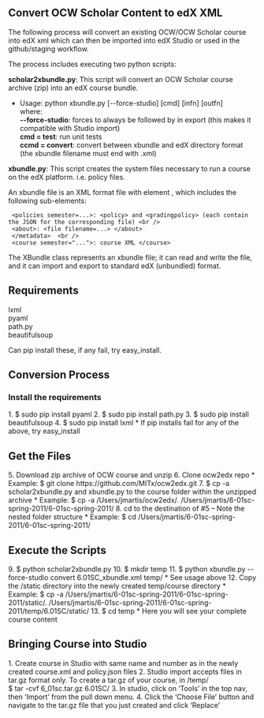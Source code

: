 <h2>Convert OCW Scholar Content to edX XML</h2>

The following process will convert an existing OCW/OCW Scholar course into edX xml which can then be imported into edX Studio or used in the github/staging workflow.

The process includes executing two python scripts:

<strong>scholar2xbundle.py</strong>: This script will convert an OCW Scholar course archive (zip) into an edX course bundle.
  * Usage: python xbundle.py [--force-studio] [cmd] [infn] [outfn]         
where:<br />
    <strong>--force-studio</strong>: forces <sequential> to always be followed by <vertical> in export (this makes it compatible with Studio import)
    <br /><strong>cmd = test</strong>:  run unit tests
    <br /><strong>ccmd = convert</strong>: convert between xbundle and edX directory format (the xbundle filename must end with .xml)

<strong>xbundle.py</strong>: This script creates the system files necessary to run a course on the edX platform. i.e. policy files.

An xbundle file is an XML format file with element <xbundle>, which  includes the following sub-elements:  <br />
```<metadata>  
 <policies semester=...>: <policy> and <gradingpolicy> (each contain the JSON for the corresponding file) <br />
 <about>: <file filename=...> </about> 
 </metadata>  <br />
 <course semester="...">: course XML </course>
 ```

The XBundle class represents an xbundle file; it can read and write  the file, and it can import and export to standard edX (unbundled) format. 

<h2>Requirements</h2>
lxml<br />
pyaml<br />
path.py<br />
beautifulsoup

Can pip install these, if any fail, try easy_install.

<h2>Conversion Process</h2>

<h3>Install the requirements</h3>
1. $ sudo pip install pyaml
2. $ sudo pip install path.py
3. $ sudo pip install beautifulsoup
4. $ sudo pip install lxml
  * If pip installs fail for any of the above, try easy_install

<h2>Get the Files</h2>
5. Download zip archive of OCW course and unzip
6. Clone ocw2edx repo 
  * Example: $ git clone https://github.com/MITx/ocw2edx.git
7. $ cp -a scholar2xbundle.py and xbundle.py to the course folder within the unzipped archive
  * Example: $ cp -a /Users/jmartis/ocw2edx/. /Users/jmartis/6-01sc-spring-2011/6-01sc-spring-2011/
8. cd to the destination of #5 – Note the nested folder structure
  * Example: $ cd /Users/jmartis/6-01sc-spring-2011/6-01sc-spring-2011/

<h2>Execute the Scripts</h2>
9. $ python scholar2xbundle.py
10. $ mkdir temp
11. $ python xbundle.py --force-studio convert 6.01SC_xbundle.xml temp/
  * See usage above
12. Copy the /static directory into the newly created temp/course directory
  * Example: $ cp -a /Users/jmartis/6-01sc-spring-2011/6-01sc-spring-2011/static/. /Users/jmartis/6-01sc-spring-2011/6-01sc-spring-2011/temp/6.01SC/static/
  13. $ cd temp
*  Here you will see your complete course content 

<h2>Bringing Course into Studio</h2>
1. Create course in Studio with same name and number as in the newly created course.xml and policy.json files
2. Studio import accepts files in tar.gz format only. To create a tar.gz of your course, in /temp/<br />
   $ tar -cvf 6_01sc.tar.gz 6.01SC/
3. In studio, click on ‘Tools’ in the top nav, then ‘Import’ from the pull down menu.
4. Click the ‘Choose File’ button and navigate to the tar.gz file that you just created and click ‘Replace’
